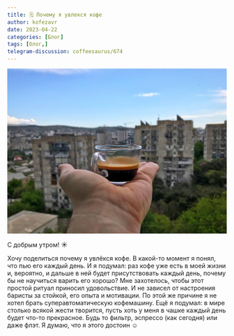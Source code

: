 ```yaml
---
title: 🗒 Почему я увлекся кофе
author: kofezavr
date: 2023-04-22
categories: [Блог]
tags: [блог,]
telegram-discussion: coffeesaurus/674
--- 
```

![Почему я увлекся кофе](/assets/img/posts/23/04/why.jpg)

С добрым утром! ☀️

Хочу поделиться почему я увлёкся кофе. В какой-то момент я понял, что пью его каждый день. И я подумал: раз кофе уже есть в моей жизни и, вероятно, и дальше в ней будет присутствовать каждый день, почему бы не научиться варить его хорошо? Мне захотелось, чтобы этот простой ритуал приносил удовольствие. И не зависел от настроения баристы за стойкой, его опыта и мотивации. По этой же причине я не хотел брать суперавтоматическую кофемашину. Ещё я подумал: в мире столько всякой жести творится, пусть хоть у меня в чашке каждый день будет что-то прекрасное. Будь то фильтр, эспрессо (как сегодня) или даже флэт. Я думаю, что я этого достоин ☺️